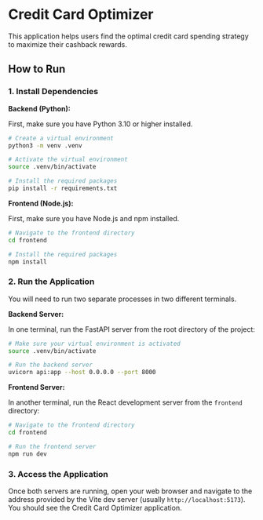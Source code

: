 # Credit Card Optimizer

This application helps users find the optimal credit card spending strategy to maximize their cashback rewards.

## How to Run

### 1. Install Dependencies

**Backend (Python):**

First, make sure you have Python 3.10 or higher installed.

```bash
# Create a virtual environment
python3 -m venv .venv

# Activate the virtual environment
source .venv/bin/activate

# Install the required packages
pip install -r requirements.txt
```

**Frontend (Node.js):**

First, make sure you have Node.js and npm installed.

```bash
# Navigate to the frontend directory
cd frontend

# Install the required packages
npm install
```

### 2. Run the Application

You will need to run two separate processes in two different terminals.

**Backend Server:**

In one terminal, run the FastAPI server from the root directory of the project:

```bash
# Make sure your virtual environment is activated
source .venv/bin/activate

# Run the backend server
uvicorn api:app --host 0.0.0.0 --port 8000
```

**Frontend Server:**

In another terminal, run the React development server from the `frontend` directory:

```bash
# Navigate to the frontend directory
cd frontend

# Run the frontend server
npm run dev
```

### 3. Access the Application

Once both servers are running, open your web browser and navigate to the address provided by the Vite dev server (usually `http://localhost:5173`). You should see the Credit Card Optimizer application.

